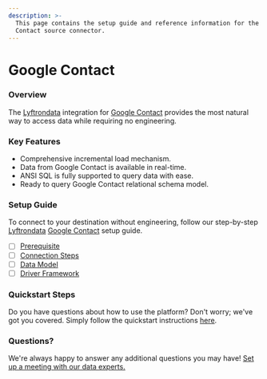 ```yaml
---
description: >-
  This page contains the setup guide and reference information for the Google
  Contact source connector.
---
```


# Google Contact

### Overview

The [Lyftrondata](https://www.lyftrondata.com/) integration for [Google Contact](None/) provides the most natural way to access data while requiring no engineering.

### Key Features

* Comprehensive incremental load mechanism.
* Data from Google Contact is available in real-time.
* ANSI SQL is fully supported to query data with ease.
* Ready to query Google Contact relational schema model.

### Setup Guide

To connect to your destination without engineering, follow our step-by-step [Lyftrondata](https://www.lyftrondata.com/) [Google Contact](None/) setup guide.

* [ ] [Prerequisite](prerequisite.md)
* [ ] [Connection Steps](connection-steps.md)
* [ ] [Data Model](data-model/erd.md)
* [ ] [Driver Framework](driver-framework/)

### Quickstart Steps

Do you have questions about how to use the platform? Don't worry; we've got you covered. Simply follow the quickstart instructions [here](../../).

### Questions? <a href="#questions" id="questions"></a>

We're always happy to answer any additional questions you may have! [Set up a meeting with our data experts.](https://www.lyftrondata.com/book-a-meeting/)
